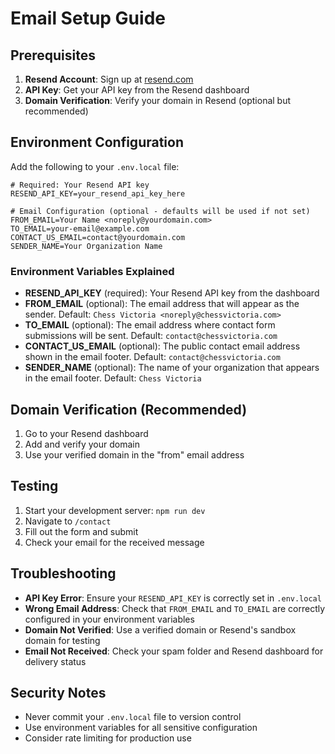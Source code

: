 # Email Setup Guide

## Prerequisites

1. **Resend Account**: Sign up at [resend.com](https://resend.com)
2. **API Key**: Get your API key from the Resend dashboard
3. **Domain Verification**: Verify your domain in Resend (optional but recommended)

## Environment Configuration

Add the following to your `.env.local` file:

```env
# Required: Your Resend API key
RESEND_API_KEY=your_resend_api_key_here

# Email Configuration (optional - defaults will be used if not set)
FROM_EMAIL=Your Name <noreply@yourdomain.com>
TO_EMAIL=your-email@example.com
CONTACT_US_EMAIL=contact@yourdomain.com
SENDER_NAME=Your Organization Name
```

### Environment Variables Explained

- **RESEND_API_KEY** (required): Your Resend API key from the dashboard
- **FROM_EMAIL** (optional): The email address that will appear as the sender. Default: `Chess Victoria <noreply@chessvictoria.com>`
- **TO_EMAIL** (optional): The email address where contact form submissions will be sent. Default: `contact@chessvictoria.com`
- **CONTACT_US_EMAIL** (optional): The public contact email address shown in the email footer. Default: `contact@chessvictoria.com`
- **SENDER_NAME** (optional): The name of your organization that appears in the email footer. Default: `Chess Victoria`

## Domain Verification (Recommended)

1. Go to your Resend dashboard
2. Add and verify your domain
3. Use your verified domain in the "from" email address

## Testing

1. Start your development server: `npm run dev`
2. Navigate to `/contact`
3. Fill out the form and submit
4. Check your email for the received message

## Troubleshooting

- **API Key Error**: Ensure your `RESEND_API_KEY` is correctly set in `.env.local`
- **Wrong Email Address**: Check that `FROM_EMAIL` and `TO_EMAIL` are correctly configured in your environment variables
- **Domain Not Verified**: Use a verified domain or Resend's sandbox domain for testing
- **Email Not Received**: Check your spam folder and Resend dashboard for delivery status

## Security Notes

- Never commit your `.env.local` file to version control
- Use environment variables for all sensitive configuration
- Consider rate limiting for production use
